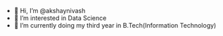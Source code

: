 - 👋 Hi, I’m @akshaynivash
- 👀 I’m interested in Data Science
- 🌱 I’m currently doing my third year in B.Tech(Information Technology) 


<!---
akshaynivash/akshaynivash is a ✨ special ✨ repository because its `README.md` (this file) appears on your GitHub profile.
You can click the Preview link to take a look at your changes.
--->
